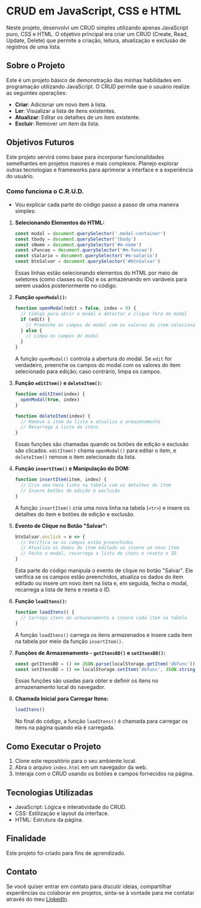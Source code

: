 # CRUD em JavaScript, CSS e HTML

Neste projeto, desenvolvi um CRUD simples utilizando apenas JavaScript puro, CSS e HTML. O objetivo principal era criar um CRUD (Create, Read, Update, Delete) que permite a criação, leitura, atualização e exclusão de registros de uma lista.

## Sobre o Projeto

Este é um projeto básico de demonstração das minhas habilidades em programação utilizando JavaScript. O CRUD permite que o usuário realize as seguintes operações:

- **Criar**: Adicionar um novo item à lista.
- **Ler**: Visualizar a lista de itens existentes.
- **Atualizar**: Editar os detalhes de um item existente.
- **Excluir**: Remover um item da lista.

## Objetivos Futuros

Este projeto servirá como base para incorporar funcionalidades semelhantes em projetos maiores e mais complexos. Planejo explorar outras tecnologias e frameworks para aprimorar a interface e a experiência do usuário.

### Como funciona o C.R.U.D. 

- Vou explicar cada parte do código passo a passo de uma maneira simples:

1. **Selecionando Elementos do HTML:**

   ```javascript
   const modal = document.querySelector('.modal-container')
   const tbody = document.querySelector('tbody')
   const sNome = document.querySelector('#m-nome')
   const sFuncao = document.querySelector('#m-funcao')
   const sSalario = document.querySelector('#m-salario')
   const btnSalvar = document.querySelector('#btnSalvar')
   ```

   Essas linhas estão selecionando elementos do HTML por meio de seletores (como classes ou IDs) e os armazenando em variáveis para serem usados posteriormente no código.

2. **Função `openModal()`:**

   ```javascript
   function openModal(edit = false, index = 0) {
     // Código para abrir o modal e detectar o clique fora do modal
     if (edit) {
       // Preenche os campos do modal com os valores do item selecionado para edição
     } else {
       // Limpa os campos do modal
     }
   }
   ```

   A função `openModal()` controla a abertura do modal. Se `edit` for verdadeiro, preenche os campos do modal com os valores do item selecionado para edição; caso contrário, limpa os campos.

3. **Função `editItem()` e `deleteItem()`:**

   ```javascript
   function editItem(index) {
     openModal(true, index)
   }

   function deleteItem(index) {
     // Remove o item da lista e atualiza o armazenamento
     // Recarrega a lista de itens
   }
   ```

   Essas funções são chamadas quando os botões de edição e exclusão são clicados. `editItem()` chama `openModal()` para editar o item, e `deleteItem()` remove o item selecionado da lista.

4. **Função `insertItem()` e Manipulação do DOM:**

   ```javascript
   function insertItem(item, index) {
     // Cria uma nova linha na tabela com os detalhes do item
     // Insere botões de edição e exclusão
   }
   ```

   A função `insertItem()` cria uma nova linha na tabela (`<tr>`) e insere os detalhes do item e botões de edição e exclusão.

5. **Evento de Clique no Botão "Salvar":**

   ```javascript
   btnSalvar.onclick = e => {
     // Verifica se os campos estão preenchidos
     // Atualiza os dados do item editado ou insere um novo item
     // Fecha o modal, recarrega a lista de itens e reseta o ID
   }
   ```

   Esta parte do código manipula o evento de clique no botão "Salvar". Ele verifica se os campos estão preenchidos, atualiza os dados do item editado ou insere um novo item na lista e, em seguida, fecha o modal, recarrega a lista de itens e reseta o ID.

6. **Função `loadItens()`:**

   ```javascript
   function loadItens() {
     // Carrega itens do armazenamento e insere cada item na tabela
   }
   ```

   A função `loadItens()` carrega os itens armazenados e insere cada item na tabela por meio da função `insertItem()`.

7. **Funções de Armazenamento - `getItensBD()` e `setItensBD()`:**

   ```javascript
   const getItensBD = () => JSON.parse(localStorage.getItem('dbfunc')) ?? []
   const setItensBD = () => localStorage.setItem('dbfunc', JSON.stringify(itens))
   ```

   Essas funções são usadas para obter e definir os itens no armazenamento local do navegador.

8. **Chamada Inicial para Carregar Itens:**

   ```javascript
   loadItens()
   ```

   No final do código, a função `loadItens()` é chamada para carregar os itens na página quando ela é carregada.

## Como Executar o Projeto

1. Clone este repositório para o seu ambiente local.
2. Abra o arquivo `index.html` em um navegador da web.
3. Interaja com o CRUD usando os botões e campos fornecidos na página.

## Tecnologias Utilizadas

- JavaScript: Lógica e interatividade do CRUD.
- CSS: Estilização e layout da interface.
- HTML: Estrutura da página.

## Finalidade

Este projeto foi criado para fins de aprendizado.

## Contato

Se você quiser entrar em contato para discutir ideias, compartilhar experiências ou colaborar em projetos, sinta-se à vontade para me contatar através do meu [LinkedIn](https://www.linkedin.com/in/robson-ferreira-508247134/).

